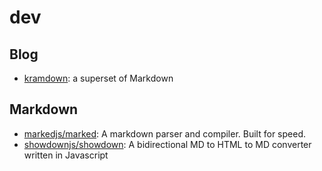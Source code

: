 # dev

## Blog

* [kramdown](https://kramdown.gettalong.org/index.html): a superset of Markdown

## Markdown

* [markedjs/marked](https://github.com/markedjs/marked): A markdown parser and compiler. Built for speed.
* [showdownjs/showdown](https://github.com/showdownjs/showdown): A bidirectional MD to HTML to MD converter written in Javascript
